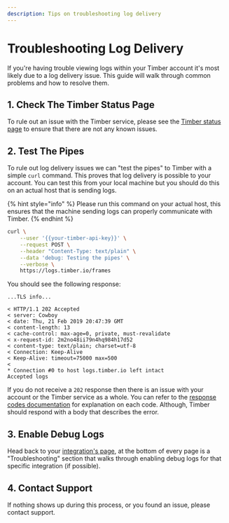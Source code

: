 ```yaml
---
description: Tips on troubleshooting log delivery
---
```


# Troubleshooting Log Delivery

If you're having trouble viewing logs within your Timber account it's most likely due to a log delivery issue. This guide will walk through common problems and how to resolve them.

## 1. Check The Timber Status Page

To rule out an issue with the Timber service, please see the [Timber status page](https://status.timber.io) to ensure that there are not any known issues.

## 2. Test The Pipes

To rule out log delivery issues we can "test the pipes" to Timber with a simple `curl` command. This proves that log delivery is possible to your account. You can test this from your local machine but you should do this on an actual host that is sending logs.

{% hint style="info" %}
Please run this command on your actual host, this ensures that the machine sending logs can properly communicate with Timber.
{% endhint %}

```bash
curl \
    --user '{{your-timber-api-key}}' \
    --request POST \
    --header "Content-Type: text/plain" \
    --data 'debug: Testing the pipes' \
    --verbose \
    https://logs.timber.io/frames
```

You should see the following response:

```text
...TLS info...

< HTTP/1.1 202 Accepted
< server: Cowboy
< date: Thu, 21 Feb 2019 20:47:39 GMT
< content-length: 13
< cache-control: max-age=0, private, must-revalidate
< x-request-id: 2m2no48ii79n4hq984h17d52
< content-type: text/plain; charset=utf-8
< Connection: Keep-Alive
< Keep-Alive: timeout=75000 max=500
< 
* Connection #0 to host logs.timber.io left intact
Accepted logs
```

If you do not receive a `202` response then there is an issue with your account or the Timber service as a whole. You can refer to the [response codes documentation](../setup/protocols/http/#expected-response-codes) for explanation on each code. Although, Timber should respond with a body that describes the error.

## 3. Enable Debug Logs

Head back to your [integration's page](), at the bottom of every page is a "Troubleshooting" section that walks through enabling debug logs for that specific integration \(if possible\).

## 4. Contact Support

If nothing shows up during this process, or you found an issue, please contact support.





